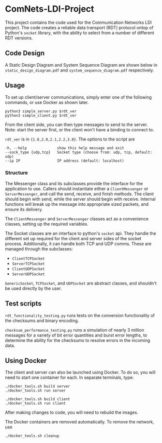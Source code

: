 # ComNets-LDI-Project

This project contains the code used for the Communication Networks LDI project. The code creates a reliable data transport (RDT) protocol ontop of Python's `socket` library, with the ability to select from a number of different RDT versions.


## Code Design

A Static Design Diagram and System Sequence Diagram are shown below in `static_design_diagram.pdf` and `system_sequence_diagram.pdf` respectively.

## Usage
To set up client/server communications, simply enter one of the following commands, or use Docker as shown later.
```
python3 simple_server.py $rdt_ver
python3 simple_client.py $rdt_ver
```
From the client side, you can then type messages to send to the server. Note: start the server first, or the client won't have a binding to connect to.

`rdt_ver` is in `{1.0,2.0,2.1,2.2,3.0}`. The options to the script are 
```
-h, --help              show this help message and exit
--sock_type {udp,tcp}   Socket type (choose from: udp, tcp, default: udp)
--ip IP                 IP address (default: localhost)
```

### Structure

The Messenger class and its subclasses provide the interface for the
application to use. Callers should instantiate either a `ClientMessenger` or `ServerMessenger`, and call the send, receive, and finish methods. The client should begin with send, while the server should begin with receive. Internal functions will break up the message into appropriate sized packets, and ensure its delivery.

The `ClientMessenger` and `ServerMessenger` classes act as a convenience classes, setting up the required variables.

The Socket classes are an interface to python's `socket` api. They handle the different set up required for the client and server sides of the socket process. Additionally, it can handle both TCP and UDP comms. These are managed through the subclasses:

- `ClientTCPSocket`
- `ServerTCPSocket`
- `ClientUDPSocket`
- `ServerUDPSocket`

`GenericSocket`, `TCPSocket`, and `UDPSocket` are abstract classes, and shouldn't be
used directly by the user.

## Test scripts

`rdt_functionality_testing.py` runs tests on the conversion functionality of the checksums and binary encoding.

`checksum_performance_testing.py` runs a simulation of nearly 3 million messages for a variety of bit error quantities and burst error lengths, to determine the ability for the checksums to resolve errors in the incoming data.

## Using Docker

The client and server can also be launched using Docker. To do so, you will need to start one container for each. In separate terminals, type:
```
./docker_tools.sh build server
./docker_tools.sh run server
```
```
./docker_tools.sh build client
./docker_tools.sh run client
```

After making changes to code, you will need to rebuild the images.

The Docker containers are removed automatically. To remove the network, use 
```
./docker_tools.sh cleanup
```

